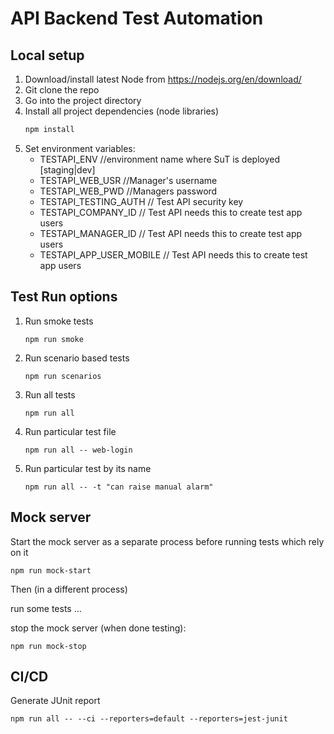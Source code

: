 # API Backend Test Automation

## Local setup
1. Download/install latest Node from https://nodejs.org/en/download/
1. Git clone the repo
1. Go into the project directory
1. Install all project dependencies (node libraries)
   ```bash
   npm install
   ```
1. Set environment variables:
    * TESTAPI_ENV //environment name where SuT is deployed [staging|dev]
    * TESTAPI_WEB_USR //Manager's username
    * TESTAPI_WEB_PWD //Managers password
    * TESTAPI_TESTING_AUTH // Test API security key
    * TESTAPI_COMPANY_ID // Test API needs this to create test app users
    * TESTAPI_MANAGER_ID // Test API needs this to create test app users
    * TESTAPI_APP_USER_MOBILE // Test API needs this to create test app users


## Test Run options
1. Run smoke tests
    ```
    npm run smoke
    ```
1. Run scenario based tests
    ```
    npm run scenarios
    ```
1. Run all tests
    ```
    npm run all
    ```
1. Run particular test file
    ```
    npm run all -- web-login
    ```
1. Run particular test by its name
   ```
   npm run all -- -t "can raise manual alarm"
   ```

## Mock server
Start the mock server as a separate process before running tests which rely on it
```
npm run mock-start
```
Then (in a different process)

run some tests ...

stop the mock server (when done testing):
```
npm run mock-stop
```

## CI/CD
Generate JUnit report
```
npm run all -- --ci --reporters=default --reporters=jest-junit
```
